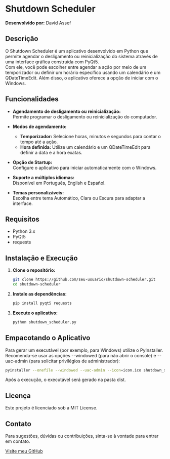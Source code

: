 # Shutdown Scheduler

**Desenvolvido por:** David Assef

## Descrição

O Shutdown Scheduler é um aplicativo desenvolvido em Python que permite agendar o desligamento ou reinicialização do sistema através de uma interface gráfica construída com PyQt5.  
Com ele, você pode escolher entre agendar a ação por meio de um temporizador ou definir um horário específico usando um calendário e um QDateTimeEdit. Além disso, o aplicativo oferece a opção de iniciar com o Windows.

## Funcionalidades

- **Agendamento de desligamento ou reinicialização:**  
  Permite programar o desligamento ou reinicialização do computador.

- **Modos de agendamento:**  
  - **Temporizador:** Selecione horas, minutos e segundos para contar o tempo até a ação.  
  - **Hora definida:** Utilize um calendário e um QDateTimeEdit para definir a data e a hora exatas.

- **Opção de Startup:**  
  Configure o aplicativo para iniciar automaticamente com o Windows.

- **Suporte a múltiplos idiomas:**  
  Disponível em Português, English e Español.

- **Temas personalizáveis:**  
  Escolha entre tema Automático, Clara ou Escura para adaptar a interface.

## Requisitos

- Python 3.x  
- PyQt5  
- requests  

## Instalação e Execução

1. **Clone o repositório:**

   ```bash
   git clone https://github.com/seu-usuario/shutdown-scheduler.git
   cd shutdown-scheduler

2. **Instale as dependências:**

   ```bash
   pip install pyqt5 requests

3. **Execute o aplicativo:**

   ```bash
   python shutdown_scheduler.py

## Empacotando o Aplicativo

Para gerar um executável (por exemplo, para Windows) utilize o PyInstaller. Recomenda-se usar as opções --windowed (para não abrir o console) e --uac-admin (para solicitar privilégios de administrador):

```bash
pyinstaller --onefile --windowed --uac-admin --icon=icon.ico shutdown_scheduler.py
```

Após a execução, o executável será gerado na pasta dist.

## Licença
Este projeto é licenciado sob a MIT License.

## Contato
Para sugestões, dúvidas ou contribuições, sinta-se à vontade para entrar em contato.

[Visite meu GitHub](https://github.com/davidassef)
